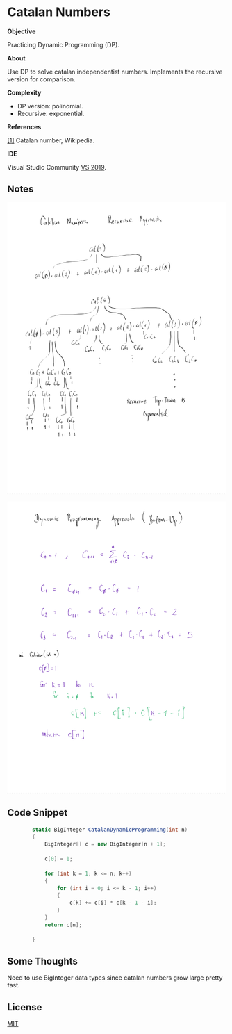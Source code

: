 ﻿# Catalan Numbers

__Objective__

Practicing Dynamic Programming (DP).

__About__

Use DP to solve catalan independentist numbers.
Implements the recursive version for comparison.

__Complexity__
* DP version: polinomial.
* Recursive: exponential.

__References__

[[1]](https://en.wikipedia.org/wiki/Catalan_number) Catalan number, Wikipedia.

__IDE__

Visual Studio Community [VS 2019](https://visualstudio.microsoft.com/es/vs/).


## Notes

![Alt text](CatalanNumbers/Recursive_approach.png?raw=true "Recursive approach")

![Alt text](CatalanNumbers/DP_approach.png?raw=true "DP approach")

## Code Snippet

```c#
        static BigInteger CatalanDynamicProgramming(int n)
        {
            BigInteger[] c = new BigInteger[n + 1];

            c[0] = 1;

            for (int k = 1; k <= n; k++)
            {
                for (int i = 0; i <= k - 1; i++)
                {
                    c[k] += c[i] * c[k - 1 - i];
                }
            }
            return c[n];

        }
```

## Some Thoughts
Need to use BigInteger data types since catalan numbers grow large pretty fast.

## License
[MIT](https://choosealicense.com/licenses/mit/)